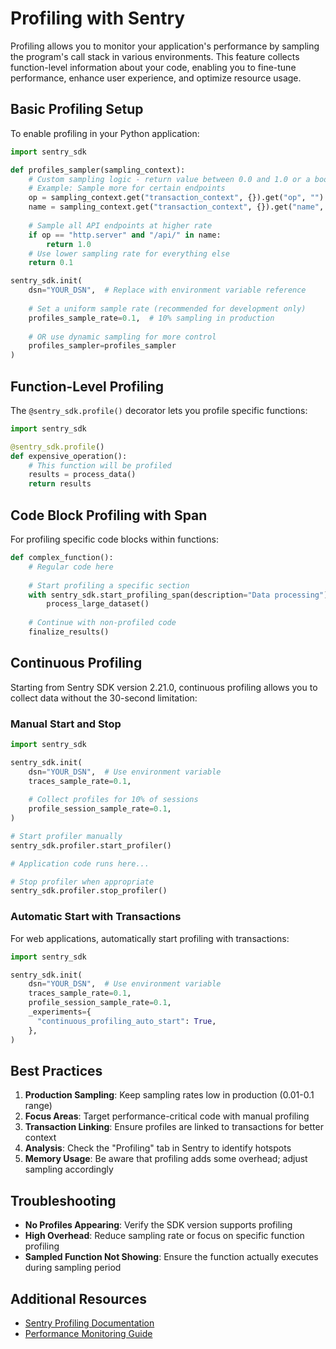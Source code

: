# Profiling with Sentry

Profiling allows you to monitor your application's performance by sampling the program's call stack in various environments. This feature collects function-level information about your code, enabling you to fine-tune performance, enhance user experience, and optimize resource usage.

## Basic Profiling Setup

To enable profiling in your Python application:

```python
import sentry_sdk

def profiles_sampler(sampling_context):
    # Custom sampling logic - return value between 0.0 and 1.0 or a boolean
    # Example: Sample more for certain endpoints
    op = sampling_context.get("transaction_context", {}).get("op", "")
    name = sampling_context.get("transaction_context", {}).get("name", "")
    
    # Sample all API endpoints at higher rate
    if op == "http.server" and "/api/" in name:
        return 1.0
    # Use lower sampling rate for everything else
    return 0.1

sentry_sdk.init(
    dsn="YOUR_DSN",  # Replace with environment variable reference
    
    # Set a uniform sample rate (recommended for development only)
    profiles_sample_rate=0.1,  # 10% sampling in production
    
    # OR use dynamic sampling for more control
    profiles_sampler=profiles_sampler
)
```

## Function-Level Profiling

The `@sentry_sdk.profile()` decorator lets you profile specific functions:

```python
import sentry_sdk

@sentry_sdk.profile()
def expensive_operation():
    # This function will be profiled
    results = process_data()
    return results
```

## Code Block Profiling with Span

For profiling specific code blocks within functions:

```python
def complex_function():
    # Regular code here
    
    # Start profiling a specific section
    with sentry_sdk.start_profiling_span(description="Data processing"):
        process_large_dataset()
    
    # Continue with non-profiled code
    finalize_results()
```

## Continuous Profiling

Starting from Sentry SDK version 2.21.0, continuous profiling allows you to collect data without the 30-second limitation:

### Manual Start and Stop

```python
import sentry_sdk

sentry_sdk.init(
    dsn="YOUR_DSN",  # Use environment variable
    traces_sample_rate=0.1,
    
    # Collect profiles for 10% of sessions
    profile_session_sample_rate=0.1,
)

# Start profiler manually
sentry_sdk.profiler.start_profiler()

# Application code runs here...

# Stop profiler when appropriate
sentry_sdk.profiler.stop_profiler()
```

### Automatic Start with Transactions

For web applications, automatically start profiling with transactions:

```python
import sentry_sdk

sentry_sdk.init(
    dsn="YOUR_DSN",  # Use environment variable
    traces_sample_rate=0.1,
    profile_session_sample_rate=0.1,
    _experiments={
      "continuous_profiling_auto_start": True,
    },
)
```

## Best Practices

1. **Production Sampling**: Keep sampling rates low in production (0.01-0.1 range)
2. **Focus Areas**: Target performance-critical code with manual profiling
3. **Transaction Linking**: Ensure profiles are linked to transactions for better context
4. **Analysis**: Check the "Profiling" tab in Sentry to identify hotspots
5. **Memory Usage**: Be aware that profiling adds some overhead; adjust sampling accordingly

## Troubleshooting

- **No Profiles Appearing**: Verify the SDK version supports profiling
- **High Overhead**: Reduce sampling rate or focus on specific function profiling
- **Sampled Function Not Showing**: Ensure the function actually executes during sampling period

## Additional Resources

- [Sentry Profiling Documentation](https://docs.sentry.io/product/profiling/)
- [Performance Monitoring Guide](https://docs.sentry.io/product/performance/)